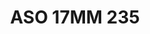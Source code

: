 ---
title: ASO 17MM 235
date: 
draft: false

# descripcion
description : Anillo de plata 925.

materials: Plata 950

color: 

dimensions: 17mm diámetro

code: 05-23-1624

type: "Anillos"

categories: []

price: $8.710,00

price_eftvo: $7.400,00

# Images
# first image will be shown in the product page
images:
  # - image: "images/path_to_image"
  # La ubicacion de las imagenes es imagenes/Anillos/Anillos.Solo Plata/05-23-1624-aso-17mm-235
  - image: "./images/anillos/solo_plata/05-23-1624-aso-17mm-235.jpg"
---